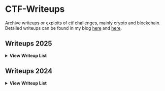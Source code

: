 # CTF-Writeups

Archive writeups or exploits of ctf challenges, mainly crypto and blockchain. Detailed writeups can be found in my blog [here](https://blog.tanglee.top/) and [here](https://tanglee.top/).

## Writeups 2025

<details>
<summary><b>View Writeup List</b></summary>

| CTF               | Challenge    | Category          | Tags                                  | Writeup                                                                                                 |
| ----------------- | ------------ | ----------------- | ------------------------------------- | ------------------------------------------------------------------------------------------------------- |
| SECCON 2024 Final | RSA+         | Crypto            | RSA, Prime                            | [EXP](/2025/SECCON-Final/RSA+/)                                                                         |
| SECCON 2024 Final | DLP+         | Crypto            | DLP, Prime                            | [EXP](/2025/SECCON-Final/DLP+/)                                                                         |
| SECCON 2024 Final | hell summon  | Crypto            | HNP-SUM                               | [EXP](/2025/SECCON-Final/hell_summon/)                                                                  |
| DiceCTF           | nil-circ     | Crypto            | Garbled-Circuit, Free-XOR, OT         | [EXP](/2025/DiceCTF/nic-cir/) [WP](https://blog.tanglee.top/2025/04/03/Revisiting-Garbled-Circuit.html) |
| PlaidCTF          | innov8       | Crypto            | Xorshift128, Double                   | [EXP](/2025/PlaidCTF/innov8/)                                                                           |
| PlaidCTF          | Many Mellons | Crypto            | Nonlinear Invariant Subspace, KCA-CBC | [EXP](/2025/PlaidCTF/mellons/)                                                                          |
| PlaidCTF          | hangman      | Crypto, Misc, Rev | Sbox, Affine Hash                     | [EXP](/2025/PlaidCTF/hangman/)                                                                          |

</details>

## Writeups 2024

<details>
<summary><b>View Writeup List</b></summary>

| CTF         | Challenge      | Category   | Tags                           | Writeup                                                                                                                   |
| ----------- | -------------- | ---------- | ------------------------------ | ------------------------------------------------------------------------------------------------------------------------- |
| HITCON Qual | Broken Share   | Crypto     | Secret-Sharing, LLL            | [EXP](/2024/HITCON-Qual/broken-share/) [WP](https://blog.tanglee.top/2024/07/15/HITCON-CTF-2024-Qual-Crypto-Writeup.html) |
| HITCON Qual | Hyper512       | Crypto     | Algebraic-Immunity, FCA        | [EXP](/2024/HITCON-Qual/hyper512/) [WP](https://blog.tanglee.top/2024/07/15/HITCON-CTF-2024-Qual-Crypto-Writeup.html)     |
| HITCON Qual | MatProd        | Crypto     | Trace, LLL                     | [EXP](/2024/HITCON-Qual/matprod/) [WP](https://blog.tanglee.top/2024/07/15/HITCON-CTF-2024-Qual-Crypto-Writeup.html)      |
| HITCON Qual | ZKPOK          | Crypto     | POK, Int Limit                 | [EXP](/2024/HITCON-Qual/zkpok/) [WP](https://blog.tanglee.top/2024/07/15/HITCON-CTF-2024-Qual-Crypto-Writeup.html)        |
| SECCON Qual | Tidal Wave     | Crypto     | Groebner-Basis, GRS, LWE       | [EXP](/2024/SECCON-Qual/Tidal_wave/) [WP](https://blog.tanglee.top/2024/11/26/SECCON-CTF-2024-Quals-Writeup.html)         |
| SECCON Qual | Dual Summon    | Crypto     | Nonce-Reuse, AES-GCM           | [EXP](/2024/SECCON-Qual/dual_summon/) [WP](https://blog.tanglee.top/2024/11/26/SECCON-CTF-2024-Quals-Writeup.html)        |
| SECCON Qual | Trillion Ether | Blockchain | ETH, Dynamic-Array             | [EXP](/2024/SECCON-Qual/Trillion_Ether/) [WP](https://blog.tanglee.top/2024/11/26/SECCON-CTF-2024-Quals-Writeup.html)     |
| R3CTF       | r0,1,2system   | Crypto     | Nonce-Recurrence, ECDSA        | [EXP](/2024/R3CTF/r1-2system/) [WP-CN](https://blog.tanglee.top/2024/06/10/R3CTF-2024-Crypto-Writeup.html)                |
| R3CTF       | TinySeal       | Crypto     | BFV, Galois-Automorphism       | [EXP](/2024/R3CTF/TinySEAL/) [WP-CN](https://blog.tanglee.top/2024/06/10/R3CTF-2024-Crypto-Writeup.html)                  |
| R3CTF       | SPARROW        | Crypto     | Linearization, Sbox            | [EXP](/2024/R3CTF/Sparrow/) [WP-CN](https://blog.tanglee.top/2024/06/10/R3CTF-2024-Crypto-Writeup.html)                   |
| HXP         | cccccircus     | Crypto     | Circulant-Matrix, Galois Field | [EXP](/2024/HXP/cccccircus/) [WP](https://blog.tanglee.top/2024/12/30/hxp-CTF-2024-Writeup.html)                          |
| HXP         | spiky elf      | Crypto     | RSA, MITM                      | [EXP](/2024/HXP/spiky_elf/) [WP](https://blog.tanglee.top/2024/12/30/hxp-CTF-2024-Writeup.html)                           |

</details>
